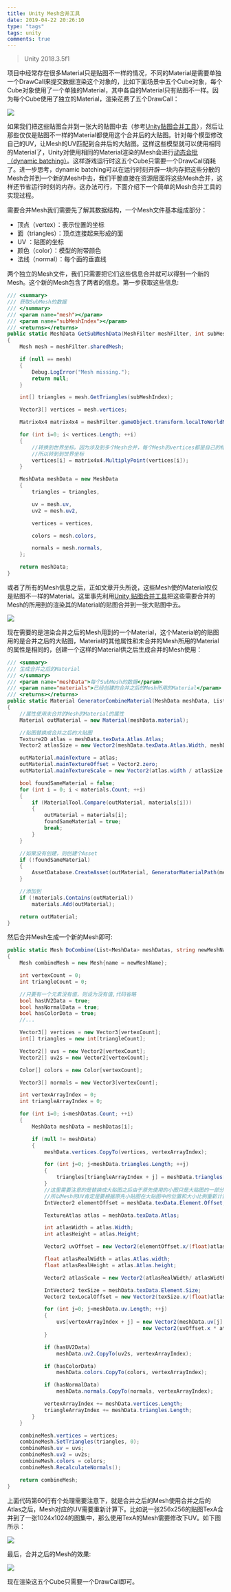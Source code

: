 ```yaml
---
title: Unity Mesh合并工具
date: 2019-04-22 20:26:10
type: "tags"
tags: unity
comments: true
---
```


> Unity  2018.3.5f1

项目中经常存在很多Material只是贴图不一样的情况，不同的Material是需要单独一个DrawCall来提交数据渲染这个对象的，比如下面场景中五个Cube对象，每个Cube对象使用了一个单独的Material，其中各自的Material只有贴图不一样。因为每个Cube使用了独立的Material，渲染花费了五个DrawCall：

![](/images/unity_mesh_tool/4.png)

如果我们把这些贴图合并到一张大的贴图中去（参考[Unity贴图合并工具](https://www.duanyiliang.com/2018/12/06/graphics/texture_pack_tool/)），然后让那些仅仅是贴图不一样的Material都使用这个合并后的大贴图。针对每个模型修改自己的UV，让Mesh的UV匹配到合并后的大贴图。这样这些模型就可以使用相同的Material了，Unity对使用相同的Material渲染的Mesh会进行[动态合批（dynamic batching）](https://docs.unity3d.com/Manual/DrawCallBatching.html)。这样游戏运行时这五个Cube只需要一个DrawCall消耗了。进一步思考，dynamic batching可以在运行时刻开辟一块内存把这些分散的Mesh合并到一个新的Mesh中去，我们干脆直接在资源层面将这些Mesh合并，这样还节省运行时刻的内存。这办法可行，下面介绍下一个简单的Mesh合并工具的实现过程。

需要合并Mesh我们需要先了解其数据结构，一个Mesh文件基本组成部分：

* 顶点（vertex）：表示位置的坐标
* 面（triangles）：顶点连接起来形成的面
* UV ：贴图的坐标
* 颜色（color）：模型的附带颜色
* 法线（normal）：每个面的垂直线

两个独立的Mesh文件，我们只需要把它们这些信息合并就可以得到一个新的Mesh。这个新的Mesh包含了两者的信息。第一步获取这些信息:

<!-- more --> 

```csharp
/// <summary>
/// 获取SubMesh的数据
/// </summary>
/// <param name="mesh"></param>
/// <param name="subMeshIndex"></param>
/// <returns></returns>
public static MeshData GetSubMeshData(MeshFilter meshFilter, int subMeshIndex)
{
    Mesh mesh = meshFilter.sharedMesh;

    if (null == mesh)
    {
        Debug.LogError("Mesh missing.");
        return null;
    }

    int[] triangles = mesh.GetTriangles(subMeshIndex);

    Vector3[] vertices = mesh.vertices;

    Matrix4x4 matrix4x4 = meshFilter.gameObject.transform.localToWorldMatrix;

    for (int i=0; i< vertices.Length; ++i)
    {
        //转换到世界坐标。因为涉及到多个Mesh合并，每个Mesh的vertices都是自己的标准化坐标，
        //所以转到到世界坐标
        vertices[i] = matrix4x4.MultiplyPoint(vertices[i]);
    }

    MeshData meshData = new MeshData
    {
        triangles = triangles,

        uv = mesh.uv,
        uv2 = mesh.uv2,

        vertices = vertices,

        colors = mesh.colors,

        normals = mesh.normals,
    };

    return meshData;
}
```

或者了所有的Mesh信息之后，正如文章开头所说，这些Mesh使的Material仅仅是贴图不一样的Material。这里事先利用[Unity 贴图合并工具](<https://www.duanyiliang.com/2018/12/06/graphics/texture_pack_tool/>)把这些需要合并的Mesh的所用到的渲染其的Material的贴图合并到一张大贴图中去。

![](/images/unity_mesh_tool/5.png)

现在需要的是渲染合并之后的Mesh用到的一个Material，这个Material的的贴图用的是合并之后的大贴图，Material的其他属性和未合并的Mesh所用的Material的属性是相同的，创建一个这样的Material供之后生成合并的Mesh使用：

```csharp
/// <summary>
/// 生成合并之后的Material
/// </summary>
/// <param name="meshData">每个SubMesh的数据</param>
/// <param name="materials">已经创建的合并之后的Mesh所用的Material</param>
/// <returns></returns>
public static Material GeneratorCombineMaterial(MeshData meshData, List<Material> materials)
{
    //属性使用未合并的Mesh的Material的属性
    Material outMaterial = new Material(meshData.material);

    //贴图替换成合并之后的大贴图
    Texture2D atlas = meshData.texData.Atlas.Atlas;
    Vector2 atlasSize = new Vector2(meshData.texData.Atlas.Width, meshData.texData.Atlas.Height);

    outMaterial.mainTexture = atlas;
    outMaterial.mainTextureOffset = Vector2.zero;
    outMaterial.mainTextureScale = new Vector2(atlas.width / atlasSize.x, atlas.height / atlasSize.y);

    bool foundSameMaterial = false;
    for (int i = 0; i < materials.Count; ++i)
    {
        if (MaterialTool.Compare(outMaterial, materials[i]))
        {
            outMaterial = materials[i];
            foundSameMaterial = true;
            break;
        }
    }

    //如果没有创建，则创建个Asset
    if (!foundSameMaterial)
    {
        AssetDatabase.CreateAsset(outMaterial, GeneratorMaterialPath(meshData));
    }

    //添加到
    if (!materials.Contains(outMaterial))
        materials.Add(outMaterial);

    return outMaterial;
}
```

然后合并Mesh生成一个新的Mesh即可:

```csharp
public static Mesh DoCombine(List<MeshData> meshDatas, string newMeshName)
{
    Mesh combineMesh = new Mesh{name = newMeshName};

    int vertexCount = 0;
    int triangleCount = 0;

    //只要有一个元素没有值，则设为没有值,代码省略
    bool hasUV2Data = true;
    bool hasNormalData = true;
    bool hasColorData = true;
    //...

    Vector3[] vertices = new Vector3[vertexCount];
    int[] triangles = new int[triangleCount];

    Vector2[] uvs = new Vector2[vertexCount];
    Vector2[] uv2s = new Vector2[vertexCount];

    Color[] colors = new Color[vertexCount];

    Vector3[] normals = new Vector3[vertexCount];

    int vertexArrayIndex = 0;
    int triangleArrayIndex = 0;

    for (int i=0; i<meshDatas.Count; ++i)
    {
        MeshData meshData = meshDatas[i];

        if (null != meshData)
        {
            meshData.vertices.CopyTo(vertices, vertexArrayIndex);

            for (int j=0; j<meshData.triangles.Length; ++j)
            {
                triangles[triangleArrayIndex + j] = meshData.triangles[j] + vertexArrayIndex;
            }
		    //这里需要注意的是替换成大贴图之后由于原先使用的小图只是大贴图的一部分，
            //所以Mesh的UV肯定是要根据原先小贴图在大贴图中的位置和大小比例重新计算的。
            IntVector2 elementOffset = meshData.texData.Element.Offset;

            TextureAtlas atlas = meshData.texData.Atlas;

            int atlasWidth = atlas.Width;
            int atlasHeight = atlas.Height;

            Vector2 uvOffset = new Vector2(elementOffset.x/(float)atlasWidth, elementOffset.y/(float)atlasHeight);

            float atlasRealWidth = atlas.Atlas.width;
            float atlasRealHeight = atlas.Atlas.height;

            Vector2 atlasScale = new Vector2(atlasRealWidth/ atlasWidth, atlasRealHeight/ atlasHeight);

            IntVector2 texSize = meshData.texData.Element.Size;
            Vector2 texLocalOffset = new Vector2(texSize.x/(float)atlasWidth, texSize.y/(float)atlasHeight);

            for (int j=0; j<meshData.uv.Length; ++j)
            {
                uvs[vertexArrayIndex + j] = new Vector2(meshData.uv[j].x * texLocalOffset.x, meshData.uv[j].y * texLocalOffset.y) + 
                                            new Vector2(uvOffset.x * atlasScale.x, uvOffset.y * atlasScale.y);
            }

            if (hasUV2Data)
                meshData.uv2.CopyTo(uv2s, vertexArrayIndex);

            if (hasColorData)
                meshData.colors.CopyTo(colors, vertexArrayIndex);

            if (hasNormalData)
                meshData.normals.CopyTo(normals, vertexArrayIndex);

            vertexArrayIndex += meshData.vertices.Length;
            triangleArrayIndex += meshData.triangles.Length;
        }
    }

    combineMesh.vertices = vertices;
    combineMesh.SetTriangles(triangles, 0);
    combineMesh.uv = uvs;
    combineMesh.uv2 = uv2s;
    combineMesh.colors = colors;
    combineMesh.RecalculateNormals();

    return combineMesh;
}
```

上面代码第60行有个处理需要注意下，就是合并之后的Mesh使用合并之后的Atlas之后，Mesh对应的UV需要重新计算下。比如说一张256x256的贴图TexA合并到了一张1024x1024的图集中，那么使用TexA的Mesh需要修改下UV。如下图所示：

![](/images/unity_mesh_tool/8.png)

最后，合并之后的Mesh的效果:

![](/images/unity_mesh_tool/7.png)

现在渲染这五个Cube只需要一个DrawCall即可。
